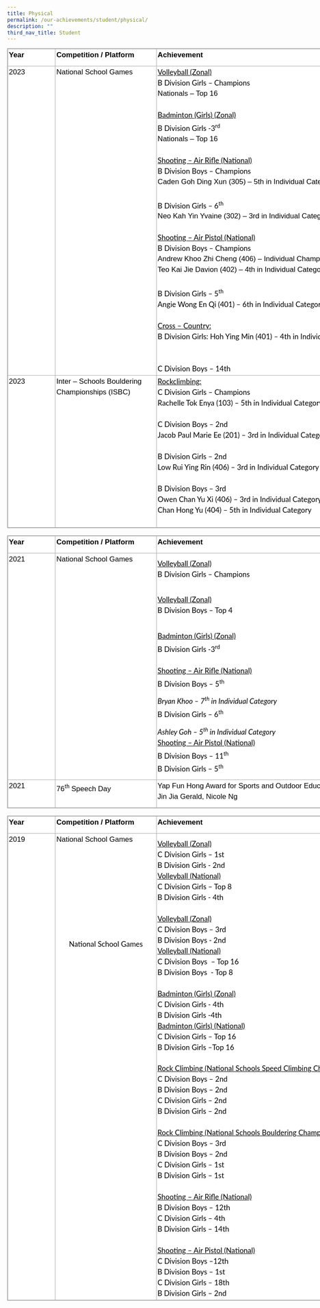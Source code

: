 ```yaml
---
title: Physical
permalink: /our-achievements/student/physical/
description: ""
third_nav_title: Student
---
```

<table style="box-sizing: inherit;
    font-family: Helvetica, sans-serif;
    border-collapse: collapse;
    border-spacing: 0px;
    width: 840px;
    margin: 0px;
    outline: 0px;
    padding: 0px;
    border: 1px solid rgb(170, 170, 170);
    color: rgb(0, 0, 0);
    font-size: 17px;
    font-style: normal;
    font-variant-ligatures: normal;
    font-variant-caps: normal;
    font-weight: 400;
    letter-spacing: normal;
    orphans: 2;
    text-align: left;
    text-transform: none;
    white-space: normal;
    widows: 2;
    word-spacing: 0px;
    -webkit-text-stroke-width: 0px;
    background-color: rgb(255, 255, 255);
    text-decoration-thickness: initial;
    text-decoration-style: initial;
    text-decoration-color: initial;" class="iveo_table ives_tab_simple3">
  <tbody style="box-sizing: inherit;
      font-family: Lato, sans-serif;
      margin: 0px;
      outline: 0px;
      padding: 0px;">
    <tr style="box-sizing: inherit;
        font-family: Lato, sans-serif;
        margin: 0px;
        outline: 0px;
        padding: 0px;">
      <td style="box-sizing: inherit;
          font-family: Lato, sans-serif;
          padding: 2px;
          text-align: center;
          vertical-align: top;
          border: 1px solid rgb(170, 170, 170);
          margin: 0px;
          outline: 0px;
          width: 108px;" width="78">
        <p style="box-sizing: inherit;
            font-family: Helvetica, sans-serif;
            margin: 0px 0px 10px;
            padding: 0px;
            font-size: 17px;
            line-height: 24.99px;
            outline: 0px;
            color: rgb(0, 0, 0);
            font-weight: 400;
            text-align: left;">
          <b style="box-sizing: inherit;
              font-family: inherit;
              font-weight: 600;
              margin: 0px;
              outline: 0px;
              padding: 0px;">Year</b>
        </p>
      </td>
      <td style="box-sizing: inherit;
          font-family: Lato, sans-serif;
          padding: 2px;
          text-align: center;
          vertical-align: top;
          border: 1px solid rgb(170, 170, 170);
          margin: 0px;
          outline: 0px;
          width: 235px;" width="174">
        <p style="box-sizing: inherit;
            font-family: Helvetica, sans-serif;
            margin: 0px 0px 10px;
            padding: 0px;
            font-size: 17px;
            line-height: 24.99px;
            outline: 0px;
            color: rgb(0, 0, 0);
            font-weight: 400;
            text-align: left;">
          <b style="box-sizing: inherit;
              font-family: inherit;
              font-weight: 600;
              margin: 0px;
              outline: 0px;
              padding: 0px;">Competition / Platform</b>
        </p>
      </td>
      <td style="box-sizing: inherit;
          font-family: Lato, sans-serif;
          padding: 2px;
          text-align: center;
          vertical-align: top;
          border: 1px solid rgb(170, 170, 170);
          margin: 0px;
          outline: 0px;
          width: 496px;" width="372">
        <p style="box-sizing: inherit;
            font-family: Helvetica, sans-serif;
            margin: 0px 0px 10px;
            padding: 0px;
            font-size: 17px;
            line-height: 24.99px;
            outline: 0px;
            color: rgb(0, 0, 0);
            font-weight: 400;
            text-align: left;">
          <b style="box-sizing: inherit;
              font-family: inherit;
              font-weight: 600;
              margin: 0px;
              outline: 0px;
              padding: 0px;">Achievement</b>
        </p>
      </td>
    </tr>
    <tr style="box-sizing: inherit;
        font-family: Lato, sans-serif;
        margin: 0px;
        outline: 0px;
        padding: 0px;">
      <td style="box-sizing: inherit;
          font-family: Lato, sans-serif;
          padding: 2px;
          text-align: center;
          vertical-align: top;
          border: 1px solid rgb(170, 170, 170);
          margin: 0px;
          outline: 0px;" width="78">
        <p style="box-sizing: inherit;
            font-family: Helvetica, sans-serif;
            margin: 0px 0px 10px;
            padding: 0px;
            font-size: 17px;
            line-height: 24.99px;
            outline: 0px;
            color: rgb(0, 0, 0);
            font-weight: 400;
            text-align: left;">
          2023
        </p>
      </td>
      <td style="box-sizing: inherit;
          font-family: Lato, sans-serif;
          padding: 2px;
          text-align: center;
          vertical-align: top;
          border: 1px solid rgb(170, 170, 170);
          margin: 0px;
          outline: 0px;" width="174">
        <p style="box-sizing: inherit;
            font-family: Helvetica, sans-serif;
            margin: 0px 0px 10px;
            padding: 0px;
            font-size: 17px;
            line-height: 24.99px;
            outline: 0px;
            color: rgb(0, 0, 0);
            font-weight: 400;
            text-align: left;">
          National School Games
        </p>
      </td>
      <td style="box-sizing: inherit;
          font-family: Lato, sans-serif;
          padding: 2px;
          text-align: center;
          vertical-align: top;
          border: 1px solid rgb(170, 170, 170);
          margin: 0px;
          outline: 0px;" width="372">
        <div style="box-sizing: inherit;
            font-family: Helvetica, sans-serif;
            margin: 0px;
            outline: 0px;
            padding: 0px;
            line-height: 24.99px;
            color: rgb(0, 0, 0);
            font-size: 17px;
            font-weight: 400;
            text-align: left;">
          <u style="box-sizing: inherit;
              font-family: Lato, sans-serif;
              margin: 0px;
              outline: 0px;
              padding: 0px;"><span style="box-sizing: inherit;
                font-family: Lato, sans-serif;
                font-style: inherit;
                font-weight: inherit;
                margin: 0px;
                outline: 0px;
                padding: 0px;">Volleyball (Zonal)</span></u>
        </div>
        <span style="box-sizing: inherit;
            font-family: Lato, sans-serif;
            font-style: inherit;
            font-weight: inherit;
            margin: 0px;
            outline: 0px;
            padding: 0px;"><div style="box-sizing: inherit;
              font-family: Helvetica, sans-serif;
              margin: 0px;
              outline: 0px;
              padding: 0px;
              line-height: 24.99px;
              color: rgb(0, 0, 0);
              font-size: 17px;
              font-weight: 400;
              text-align: left;">
            <span style="box-sizing: inherit;
                font-family: Lato, sans-serif;
                font-style: inherit;
                font-weight: inherit;
                margin: 0px;
                outline: 0px;
                padding: 0px;">B Division Girls – Champions</span><br style="box-sizing: inherit; font-family: Lato, sans-serif">Nationals – Top 16<br style="box-sizing: inherit; font-family: Lato, sans-serif"><br style="box-sizing: inherit; font-family: Lato, sans-serif"></div></span><span style="box-sizing: inherit;
            font-family: Lato, sans-serif;
            font-style: inherit;
            font-weight: inherit;
            margin: 0px;
            outline: 0px;
            padding: 0px;"><div style="box-sizing: inherit;
              font-family: Helvetica, sans-serif;
              margin: 0px;
              outline: 0px;
              padding: 0px;
              line-height: 24.99px;
              color: rgb(0, 0, 0);
              font-size: 17px;
              font-weight: 400;
              text-align: left;">
            <u style="box-sizing: inherit;
                font-family: Lato, sans-serif;
                margin: 0px;
                outline: 0px;
                padding: 0px;">Badminton (Girls) (Zonal)</u>
          </div>
          <div style="box-sizing: inherit;
              font-family: Helvetica, sans-serif;
              margin: 0px;
              outline: 0px;
              padding: 0px;
              line-height: 24.99px;
              color: rgb(0, 0, 0);
              font-size: 17px;
              font-weight: 400;
              text-align: left;">
            <span style="box-sizing: inherit;
                font-family: Lato, sans-serif;
                font-style: inherit;
                font-weight: inherit;
                margin: 0px;
                outline: 0px;
                padding: 0px;">B Division Girls -3</span><sup style="box-sizing: inherit;
                font-family: Lato, sans-serif;
                font-size: 12.75px;
                margin: 0px;
                outline: 0px;
                padding: 0px;">rd</sup><br style="box-sizing: inherit; font-family: Lato, sans-serif">Nationals – Top 16<br style="box-sizing: inherit; font-family: Lato, sans-serif"><br style="box-sizing: inherit; font-family: Lato, sans-serif">
          </div>
          <u style="box-sizing: inherit;
              font-family: Lato, sans-serif;
              margin: 0px;
              outline: 0px;
              padding: 0px;"><div style="box-sizing: inherit;
                font-family: Helvetica, sans-serif;
                margin: 0px;
                outline: 0px;
                padding: 0px;
                line-height: 24.99px;
                color: rgb(0, 0, 0);
                font-size: 17px;
                font-weight: 400;
                text-align: left;">
              <u style="box-sizing: inherit;
                  font-family: Lato, sans-serif;
                  margin: 0px;
                  outline: 0px;
                  padding: 0px;">Shooting – Air Rifle (National)</u>
            </div></u>
          <div style="box-sizing: inherit;
              font-family: Helvetica, sans-serif;
              margin: 0px;
              outline: 0px;
              padding: 0px;
              line-height: 24.99px;
              color: rgb(0, 0, 0);
              font-size: 17px;
              font-weight: 400;
              text-align: left;">
            <span style="box-sizing: inherit;
                font-family: Lato, sans-serif;
                font-style: inherit;
                font-weight: inherit;
                margin: 0px;
                outline: 0px;
                padding: 0px;">B Division Boys – Champions<br style="box-sizing: inherit;
                  font-family: Lato, sans-serif;"></span>Caden Goh Ding Xun (305) – 5th&nbsp;in Individual Category<br style="box-sizing: inherit; font-family: Lato, sans-serif"><br style="box-sizing: inherit; font-family: Lato, sans-serif"></div></span><span style="box-sizing: inherit;
            font-family: Lato, sans-serif;
            font-style: inherit;
            font-weight: inherit;
            margin: 0px;
            outline: 0px;
            padding: 0px;"><div style="box-sizing: inherit;
              font-family: Helvetica, sans-serif;
              margin: 0px;
              outline: 0px;
              padding: 0px;
              line-height: 24.99px;
              color: rgb(0, 0, 0);
              font-size: 17px;
              font-weight: 400;
              text-align: left;">
            <span style="box-sizing: inherit;
                font-family: Lato, sans-serif;
                font-style: inherit;
                font-weight: inherit;
                margin: 0px;
                outline: 0px;
                padding: 0px;">B Division Girls – 6</span><sup style="box-sizing: inherit;
                font-family: Lato, sans-serif;
                font-size: 12.75px;
                margin: 0px;
                outline: 0px;
                padding: 0px;">th</sup><br style="box-sizing: inherit; font-family: Lato, sans-serif">Neo Kah Yin Yvaine (302) – 3rd&nbsp;in Individual Category<br style="box-sizing: inherit; font-family: Lato, sans-serif"><br style="box-sizing: inherit; font-family: Lato, sans-serif"></div></span><span style="box-sizing: inherit;
            font-family: Lato, sans-serif;
            font-style: inherit;
            font-weight: inherit;
            margin: 0px;
            outline: 0px;
            padding: 0px;"><div style="box-sizing: inherit;
              font-family: Helvetica, sans-serif;
              margin: 0px;
              outline: 0px;
              padding: 0px;
              line-height: 24.99px;
              color: rgb(0, 0, 0);
              font-size: 17px;
              font-weight: 400;
              text-align: left;">
            <u style="box-sizing: inherit;
                font-family: Lato, sans-serif;
                margin: 0px;
                outline: 0px;
                padding: 0px;">Shooting – Air Pistol (National)</u><span style="box-sizing: inherit;
                font-family: Lato, sans-serif;
                font-style: inherit;
                font-weight: inherit;
                margin: 0px;
                outline: 0px;
                padding: 0px;">&nbsp; &nbsp; &nbsp; &nbsp; &nbsp; &nbsp; &nbsp;&nbsp;</span>
          </div>
          <div style="box-sizing: inherit;
              font-family: Helvetica, sans-serif;
              margin: 0px;
              outline: 0px;
              padding: 0px;
              line-height: 24.99px;
              color: rgb(0, 0, 0);
              font-size: 17px;
              font-weight: 400;
              text-align: left;">
            <span style="box-sizing: inherit;
                font-family: Lato, sans-serif;
                font-style: inherit;
                font-weight: inherit;
                margin: 0px;
                outline: 0px;
                padding: 0px;">B Division Boys – Champions&nbsp; &nbsp;</span><br style="box-sizing: inherit; font-family: Lato, sans-serif">Andrew Khoo Zhi Cheng (406) – Individual Champion<br style="box-sizing: inherit; font-family: Lato, sans-serif">Teo Kai Jie Davion (402) – 4th in Individual Category<br style="box-sizing: inherit; font-family: Lato, sans-serif"><br style="box-sizing: inherit; font-family: Lato, sans-serif"><span style="box-sizing: inherit;
                font-family: Lato, sans-serif;
                font-style: inherit;
                font-weight: inherit;
                outline: 0px;"><span style="box-sizing: inherit;
                  font-family: Lato, sans-serif;
                  font-style: inherit;
                  font-weight: inherit;
                  margin: 0px;
                  outline: 0px;
                  padding: 0px;">B Division Girls – 5</span><sup style="box-sizing: inherit;
                  font-family: Lato, sans-serif;
                  font-size: 12.75px;
                  margin: 0px;
                  outline: 0px;
                  padding: 0px;">th</sup><span style="box-sizing: inherit;
                  font-family: Lato, sans-serif;
                  font-style: inherit;
                  font-weight: inherit;
                  margin: 0px;
                  outline: 0px;
                  padding: 0px;">&nbsp; &nbsp;<br style="box-sizing: inherit; font-family: Lato, sans-serif">Angie Wong En Qi (401) – 6th in Individual Category &nbsp;
                &nbsp; &nbsp; &nbsp;<br style="box-sizing: inherit; font-family: Lato, sans-serif"><br style="box-sizing: inherit; font-family: Lato, sans-serif"><span style="box-sizing: inherit;
                    font-family: Lato, sans-serif;
                    font-style: inherit;
                    font-weight: inherit;
                    text-decoration: underline;" class="auto-style1">Cross – Country:</span><br style="box-sizing: inherit; font-family: Lato, sans-serif">B Division Girls: Hoh Ying Min (401) – 4th in Individual
                Category &nbsp;<br style="box-sizing: inherit; font-family: Lato, sans-serif"><br style="box-sizing: inherit; font-family: Lato, sans-serif">C Division Boys – 14th &nbsp;&nbsp;</span></span><br style="box-sizing: inherit; font-family: Lato, sans-serif"></div></span>
      </td>
    </tr>
    <tr style="box-sizing: inherit;
        font-family: Lato, sans-serif;
        margin: 0px;
        outline: 0px;
        padding: 0px;">
      <td style="box-sizing: inherit;
          font-family: Lato, sans-serif;
          padding: 2px;
          text-align: center;
          vertical-align: top;
          border: 1px solid rgb(170, 170, 170);
          margin: 0px;
          outline: 0px;
          height: 23px;" width="78">
        <p style="box-sizing: inherit;
            font-family: Helvetica, sans-serif;
            margin: 0px 0px 10px;
            padding: 0px;
            font-size: 17px;
            line-height: 24.99px;
            outline: 0px;
            color: rgb(0, 0, 0);
            font-weight: 400;
            text-align: left;">
          2023
        </p>
      </td>
      <td style="box-sizing: inherit;
          font-family: Lato, sans-serif;
          padding: 2px;
          text-align: center;
          vertical-align: top;
          border: 1px solid rgb(170, 170, 170);
          margin: 0px;
          outline: 0px;
          height: 23px;" width="174">
        <p style="box-sizing: inherit;
            font-family: Helvetica, sans-serif;
            margin: 0px 0px 10px;
            padding: 0px;
            font-size: 17px;
            line-height: 24.99px;
            outline: 0px;
            color: rgb(0, 0, 0);
            font-weight: 400;
            text-align: left;">
          Inter – Schools Bouldering Championships (ISBC)
        </p>
      </td>
      <td style="box-sizing: inherit;
          font-family: Lato, sans-serif;
          padding: 2px;
          text-align: center;
          vertical-align: top;
          border: 1px solid rgb(170, 170, 170);
          margin: 0px;
          outline: 0px;
          height: 23px;" width="372">
        <span style="box-sizing: inherit;
            font-family: Lato, sans-serif;
            font-style: inherit;
            font-weight: inherit;
            outline: 0px;"><div style="box-sizing: inherit;
              font-family: Helvetica, sans-serif;
              margin: 0px;
              outline: 0px;
              padding: 0px;
              line-height: 24.99px;
              color: rgb(0, 0, 0);
              font-size: 17px;
              font-weight: 400;
              text-align: left;">
            <span style="box-sizing: inherit;
                font-family: Lato, sans-serif;
                font-style: inherit;
                font-weight: inherit;
                margin: 0px;
                outline: 0px;
                padding: 0px;"><span style="box-sizing: inherit;
                  font-family: Lato, sans-serif;
                  font-style: inherit;
                  font-weight: inherit;
                  text-decoration: underline;" class="auto-style1">Rockclimbing:</span><br style="box-sizing: inherit; font-family: Lato, sans-serif">C Division Girls – Champions<br style="box-sizing: inherit; font-family: Lato, sans-serif">Rachelle Tok Enya (103) – 5th in Individual Category &nbsp;<br style="box-sizing: inherit; font-family: Lato, sans-serif"><br style="box-sizing: inherit; font-family: Lato, sans-serif">C Division Boys – 2nd<br style="box-sizing: inherit; font-family: Lato, sans-serif">Jacob Paul Marie Ee (201) – 3rd in Individual Category &nbsp;<br style="box-sizing: inherit; font-family: Lato, sans-serif"><br style="box-sizing: inherit; font-family: Lato, sans-serif">B Division Girls – 2nd<br style="box-sizing: inherit; font-family: Lato, sans-serif">Low Rui Ying Rin (406) – 3rd in Individual Category &nbsp;<br style="box-sizing: inherit; font-family: Lato, sans-serif"><br style="box-sizing: inherit; font-family: Lato, sans-serif">B Division Boys – 3rd<br style="box-sizing: inherit; font-family: Lato, sans-serif">Owen Chan Yu Xi (406) – 3rd in Individual Category<br style="box-sizing: inherit; font-family: Lato, sans-serif">Chan Hong Yu (404) – 5th in Individual Category<br style="box-sizing: inherit; font-family: Lato, sans-serif">&nbsp;&nbsp;</span>
          </div></span>
      </td>
    </tr>
  </tbody>
</table>
<br>
<table style="box-sizing: inherit;
    font-family: Helvetica, sans-serif;
    border-collapse: collapse;
    border-spacing: 0px;
    width: 840px;
    margin: 0px;
    outline: 0px;
    padding: 0px;
    border: 1px solid rgb(170, 170, 170);
    color: rgb(0, 0, 0);
    font-size: 17px;
    font-style: normal;
    font-variant-ligatures: normal;
    font-variant-caps: normal;
    font-weight: 400;
    letter-spacing: normal;
    orphans: 2;
    text-align: left;
    text-transform: none;
    white-space: normal;
    widows: 2;
    word-spacing: 0px;
    -webkit-text-stroke-width: 0px;
    background-color: rgb(255, 255, 255);
    text-decoration-thickness: initial;
    text-decoration-style: initial;
    text-decoration-color: initial;" class="iveo_table ives_tab_simple3">
  <tbody style="box-sizing: inherit;
      font-family: Lato, sans-serif;
      margin: 0px;
      outline: 0px;
      padding: 0px;">
    <tr style="box-sizing: inherit;
        font-family: Lato, sans-serif;
        margin: 0px;
        outline: 0px;
        padding: 0px;">
      <td style="box-sizing: inherit;
          font-family: Lato, sans-serif;
          padding: 2px;
          text-align: center;
          vertical-align: top;
          border: 1px solid rgb(170, 170, 170);
          margin: 0px;
          outline: 0px;
          width: 108px;" width="78">
        <p style="box-sizing: inherit;
            font-family: Helvetica, sans-serif;
            margin: 0px 0px 10px;
            padding: 0px;
            font-size: 17px;
            line-height: 24.99px;
            outline: 0px;
            color: rgb(0, 0, 0);
            font-weight: 400;
            text-align: left;">
          <b style="box-sizing: inherit;
              font-family: inherit;
              font-weight: 600;
              margin: 0px;
              outline: 0px;
              padding: 0px;">Year</b>
        </p>
      </td>
      <td style="box-sizing: inherit;
          font-family: Lato, sans-serif;
          padding: 2px;
          text-align: center;
          vertical-align: top;
          border: 1px solid rgb(170, 170, 170);
          margin: 0px;
          outline: 0px;
          width: 235px;" width="174">
        <p style="box-sizing: inherit;
            font-family: Helvetica, sans-serif;
            margin: 0px 0px 10px;
            padding: 0px;
            font-size: 17px;
            line-height: 24.99px;
            outline: 0px;
            color: rgb(0, 0, 0);
            font-weight: 400;
            text-align: left;">
          <b style="box-sizing: inherit;
              font-family: inherit;
              font-weight: 600;
              margin: 0px;
              outline: 0px;
              padding: 0px;">Competition / Platform</b>
        </p>
      </td>
      <td style="box-sizing: inherit;
          font-family: Lato, sans-serif;
          padding: 2px;
          text-align: center;
          vertical-align: top;
          border: 1px solid rgb(170, 170, 170);
          margin: 0px;
          outline: 0px;
          width: 496px;" width="372">
        <p style="box-sizing: inherit;
            font-family: Helvetica, sans-serif;
            margin: 0px 0px 10px;
            padding: 0px;
            font-size: 17px;
            line-height: 24.99px;
            outline: 0px;
            color: rgb(0, 0, 0);
            font-weight: 400;
            text-align: left;">
          <b style="box-sizing: inherit;
              font-family: inherit;
              font-weight: 600;
              margin: 0px;
              outline: 0px;
              padding: 0px;">Achievement</b>
        </p>
      </td>
    </tr>
    <tr style="box-sizing: inherit;
        font-family: Lato, sans-serif;
        margin: 0px;
        outline: 0px;
        padding: 0px;">
      <td style="box-sizing: inherit;
          font-family: Lato, sans-serif;
          padding: 2px;
          text-align: center;
          vertical-align: top;
          border: 1px solid rgb(170, 170, 170);
          margin: 0px;
          outline: 0px;" width="78">
        <p style="box-sizing: inherit;
            font-family: Helvetica, sans-serif;
            margin: 0px 0px 10px;
            padding: 0px;
            font-size: 17px;
            line-height: 24.99px;
            outline: 0px;
            color: rgb(0, 0, 0);
            font-weight: 400;
            text-align: left;">
          2021
        </p>
      </td>
      <td style="box-sizing: inherit;
          font-family: Lato, sans-serif;
          padding: 2px;
          text-align: center;
          vertical-align: top;
          border: 1px solid rgb(170, 170, 170);
          margin: 0px;
          outline: 0px;" width="174">
        <p style="box-sizing: inherit;
            font-family: Helvetica, sans-serif;
            margin: 0px 0px 10px;
            padding: 0px;
            font-size: 17px;
            line-height: 24.99px;
            outline: 0px;
            color: rgb(0, 0, 0);
            font-weight: 400;
            text-align: left;">
          National School Games
        </p>
      </td>
      <td style="box-sizing: inherit;
          font-family: Lato, sans-serif;
          padding: 2px;
          text-align: center;
          vertical-align: top;
          border: 1px solid rgb(170, 170, 170);
          margin: 0px;
          outline: 0px;" width="372">
        <p style="box-sizing: inherit;
            font-family: Helvetica, sans-serif;
            margin: 0px 0px 10px;
            padding: 0px;
            font-size: 17px;
            line-height: 24.99px;
            outline: 0px;
            color: rgb(0, 0, 0);
            font-weight: 400;"></p>
        <div style="box-sizing: inherit;
            font-family: Helvetica, sans-serif;
            margin: 0px;
            outline: 0px;
            padding: 0px;
            line-height: 24.99px;
            color: rgb(0, 0, 0);
            font-size: 17px;
            font-weight: 400;
            text-align: left;">
          <u style="box-sizing: inherit;
              font-family: Lato, sans-serif;
              margin: 0px;
              outline: 0px;
              padding: 0px;"><span style="box-sizing: inherit;
                font-family: Lato, sans-serif;
                font-style: inherit;
                font-weight: inherit;
                margin: 0px;
                outline: 0px;
                padding: 0px;">Volleyball (Zonal)</span></u>
        </div>
        <span style="box-sizing: inherit;
            font-family: Lato, sans-serif;
            font-style: inherit;
            font-weight: inherit;
            margin: 0px;
            outline: 0px;
            padding: 0px;"><div style="box-sizing: inherit;
              font-family: Helvetica, sans-serif;
              margin: 0px;
              outline: 0px;
              padding: 0px;
              line-height: 24.99px;
              color: rgb(0, 0, 0);
              font-size: 17px;
              font-weight: 400;
              text-align: left;">
            <span style="box-sizing: inherit;
                font-family: Lato, sans-serif;
                font-style: inherit;
                font-weight: inherit;
                margin: 0px;
                outline: 0px;
                padding: 0px;">B Division Girls – Champions</span>
          </div></span>
        <p style="box-sizing: inherit;
            font-family: Helvetica, sans-serif;
            margin: 0px 0px 10px;
            padding: 0px;
            font-size: 17px;
            line-height: 24.99px;
            outline: 0px;
            color: rgb(0, 0, 0);
            font-weight: 400;"></p>
        <p style="box-sizing: inherit;
            font-family: Helvetica, sans-serif;
            margin: 0px 0px 10px;
            padding: 0px;
            font-size: 17px;
            line-height: 24.99px;
            outline: 0px;
            color: rgb(0, 0, 0);
            font-weight: 400;"></p>
        <div style="box-sizing: inherit;
            font-family: Helvetica, sans-serif;
            margin: 0px;
            outline: 0px;
            padding: 0px;
            line-height: 24.99px;
            color: rgb(0, 0, 0);
            font-size: 17px;
            font-weight: 400;
            text-align: left;">
          <span style="box-sizing: inherit;
              font-family: Lato, sans-serif;
              font-style: inherit;
              font-weight: inherit;
              margin: 0px;
              outline: 0px;
              padding: 0px;">&nbsp; &nbsp;&nbsp;</span>
        </div>
        <span style="box-sizing: inherit;
            font-family: Lato, sans-serif;
            font-style: inherit;
            font-weight: inherit;
            margin: 0px;
            outline: 0px;
            padding: 0px;"><div style="box-sizing: inherit;
              font-family: Helvetica, sans-serif;
              margin: 0px;
              outline: 0px;
              padding: 0px;
              line-height: 24.99px;
              color: rgb(0, 0, 0);
              font-size: 17px;
              font-weight: 400;
              text-align: left;">
            <u style="box-sizing: inherit;
                font-family: Lato, sans-serif;
                margin: 0px;
                outline: 0px;
                padding: 0px;">Volleyball (Zonal)</u>
          </div>
          <div style="box-sizing: inherit;
              font-family: Helvetica, sans-serif;
              margin: 0px;
              outline: 0px;
              padding: 0px;
              line-height: 24.99px;
              color: rgb(0, 0, 0);
              font-size: 17px;
              font-weight: 400;
              text-align: left;">
            <span style="box-sizing: inherit;
                font-family: Lato, sans-serif;
                font-style: inherit;
                font-weight: inherit;
                margin: 0px;
                outline: 0px;
                padding: 0px;">B Division Boys – Top 4</span>
          </div></span>
        <p style="box-sizing: inherit;
            font-family: Helvetica, sans-serif;
            margin: 0px 0px 10px;
            padding: 0px;
            font-size: 17px;
            line-height: 24.99px;
            outline: 0px;
            color: rgb(0, 0, 0);
            font-weight: 400;"></p>
        <p style="box-sizing: inherit;
            font-family: Helvetica, sans-serif;
            margin: 0px 0px 10px;
            padding: 0px;
            font-size: 17px;
            line-height: 24.99px;
            outline: 0px;
            color: rgb(0, 0, 0);
            font-weight: 400;"></p>
        <div style="box-sizing: inherit;
            font-family: Helvetica, sans-serif;
            margin: 0px;
            outline: 0px;
            padding: 0px;
            line-height: 24.99px;
            color: rgb(0, 0, 0);
            font-size: 17px;
            font-weight: 400;
            text-align: left;">
          <br style="box-sizing: inherit;
              font-family: Lato, sans-serif;
              margin: 0px;
              outline: 0px;
              padding: 0px;">
        </div>
        <span style="box-sizing: inherit;
            font-family: Lato, sans-serif;
            font-style: inherit;
            font-weight: inherit;
            margin: 0px;
            outline: 0px;
            padding: 0px;"><div style="box-sizing: inherit;
              font-family: Helvetica, sans-serif;
              margin: 0px;
              outline: 0px;
              padding: 0px;
              line-height: 24.99px;
              color: rgb(0, 0, 0);
              font-size: 17px;
              font-weight: 400;
              text-align: left;">
            <u style="box-sizing: inherit;
                font-family: Lato, sans-serif;
                margin: 0px;
                outline: 0px;
                padding: 0px;">Badminton (Girls) (Zonal)</u>
          </div>
          <div style="box-sizing: inherit;
              font-family: Helvetica, sans-serif;
              margin: 0px;
              outline: 0px;
              padding: 0px;
              line-height: 24.99px;
              color: rgb(0, 0, 0);
              font-size: 17px;
              font-weight: 400;
              text-align: left;">
            <span style="box-sizing: inherit;
                font-family: Lato, sans-serif;
                font-style: inherit;
                font-weight: inherit;
                margin: 0px;
                outline: 0px;
                padding: 0px;">B Division Girls -3</span><sup style="box-sizing: inherit;
                font-family: Lato, sans-serif;
                font-size: 12.75px;
                margin: 0px;
                outline: 0px;
                padding: 0px;">rd</sup>
          </div>
          <div style="box-sizing: inherit;
              font-family: Helvetica, sans-serif;
              margin: 0px;
              outline: 0px;
              padding: 0px;
              line-height: 24.99px;
              color: rgb(0, 0, 0);
              font-size: 17px;
              font-weight: 400;
              text-align: left;">
            <br style="box-sizing: inherit;
                font-family: Lato, sans-serif;
                margin: 0px;
                outline: 0px;
                padding: 0px;">
          </div>
          <u style="box-sizing: inherit;
              font-family: Lato, sans-serif;
              margin: 0px;
              outline: 0px;
              padding: 0px;"><div style="box-sizing: inherit;
                font-family: Helvetica, sans-serif;
                margin: 0px;
                outline: 0px;
                padding: 0px;
                line-height: 24.99px;
                color: rgb(0, 0, 0);
                font-size: 17px;
                font-weight: 400;
                text-align: left;">
              <u style="box-sizing: inherit;
                  font-family: Lato, sans-serif;
                  margin: 0px;
                  outline: 0px;
                  padding: 0px;">Shooting – Air Rifle (National)</u>
            </div></u>
          <div style="box-sizing: inherit;
              font-family: Helvetica, sans-serif;
              margin: 0px;
              outline: 0px;
              padding: 0px;
              line-height: 24.99px;
              color: rgb(0, 0, 0);
              font-size: 17px;
              font-weight: 400;
              text-align: left;">
            <span style="box-sizing: inherit;
                font-family: Lato, sans-serif;
                font-style: inherit;
                font-weight: inherit;
                margin: 0px;
                outline: 0px;
                padding: 0px;">B Division Boys – 5</span><sup style="box-sizing: inherit;
                font-family: Lato, sans-serif;
                font-size: 12.75px;
                margin: 0px;
                outline: 0px;
                padding: 0px;">th</sup>
          </div></span>
        <p style="box-sizing: inherit;
            font-family: Helvetica, sans-serif;
            margin: 0px 0px 10px;
            padding: 0px;
            font-size: 17px;
            line-height: 24.99px;
            outline: 0px;
            color: rgb(0, 0, 0);
            font-weight: 400;"></p>
        <p style="box-sizing: inherit;
            font-family: Helvetica, sans-serif;
            margin: 0px 0px 10px;
            padding: 0px;
            font-size: 17px;
            line-height: 24.99px;
            outline: 0px;
            color: rgb(0, 0, 0);
            font-weight: 400;"></p>
        <div style="box-sizing: inherit;
            font-family: Helvetica, sans-serif;
            margin: 0px;
            outline: 0px;
            padding: 0px;
            line-height: 24.99px;
            color: rgb(0, 0, 0);
            font-size: 17px;
            font-weight: 400;
            text-align: left;">
          <i style="box-sizing: inherit;
              font-family: Lato, sans-serif;
              margin: 0px;
              outline: 0px;
              padding: 0px;"><span style="box-sizing: inherit;
                font-family: Lato, sans-serif;
                font-style: inherit;
                font-weight: inherit;
                margin: 0px;
                outline: 0px;
                padding: 0px;">Bryan Khoo – 7<sup style="box-sizing: inherit;
                  font-family: Lato, sans-serif;
                  font-size: 12.75px;
                  margin: 0px;
                  outline: 0px;
                  padding: 0px;">th</sup><span style="box-sizing: inherit;
                  font-family: Lato, sans-serif;
                  font-style: inherit;
                  font-weight: inherit;">&nbsp;</span>in Individual Category</span></i>
        </div>
        <span style="box-sizing: inherit;
            font-family: Lato, sans-serif;
            font-style: inherit;
            font-weight: inherit;
            margin: 0px;
            outline: 0px;
            padding: 0px;"><div style="box-sizing: inherit;
              font-family: Helvetica, sans-serif;
              margin: 0px;
              outline: 0px;
              padding: 0px;
              line-height: 24.99px;
              color: rgb(0, 0, 0);
              font-size: 17px;
              font-weight: 400;
              text-align: left;">
            <span style="box-sizing: inherit;
                font-family: Lato, sans-serif;
                font-style: inherit;
                font-weight: inherit;
                margin: 0px;
                outline: 0px;
                padding: 0px;">B Division Girls – 6</span><sup style="box-sizing: inherit;
                font-family: Lato, sans-serif;
                font-size: 12.75px;
                margin: 0px;
                outline: 0px;
                padding: 0px;">th</sup>
          </div></span>
        <p style="box-sizing: inherit;
            font-family: Helvetica, sans-serif;
            margin: 0px 0px 10px;
            padding: 0px;
            font-size: 17px;
            line-height: 24.99px;
            outline: 0px;
            color: rgb(0, 0, 0);
            font-weight: 400;"></p>
        <p style="box-sizing: inherit;
            font-family: Helvetica, sans-serif;
            margin: 0px 0px 10px;
            padding: 0px;
            font-size: 17px;
            line-height: 24.99px;
            outline: 0px;
            color: rgb(0, 0, 0);
            font-weight: 400;"></p>
        <div style="box-sizing: inherit;
            font-family: Helvetica, sans-serif;
            margin: 0px;
            outline: 0px;
            padding: 0px;
            line-height: 24.99px;
            color: rgb(0, 0, 0);
            font-size: 17px;
            font-weight: 400;
            text-align: left;">
          <i style="box-sizing: inherit;
              font-family: Lato, sans-serif;
              margin: 0px;
              outline: 0px;
              padding: 0px;"><span style="box-sizing: inherit;
                font-family: Lato, sans-serif;
                font-style: inherit;
                font-weight: inherit;
                margin: 0px;
                outline: 0px;
                padding: 0px;">Ashley Goh – 5<sup style="box-sizing: inherit;
                  font-family: Lato, sans-serif;
                  font-size: 12.75px;
                  margin: 0px;
                  outline: 0px;
                  padding: 0px;">th</sup><span style="box-sizing: inherit;
                  font-family: Lato, sans-serif;
                  font-style: inherit;
                  font-weight: inherit;">&nbsp;</span>in Individual Category</span></i><span style="box-sizing: inherit;
              font-family: Lato, sans-serif;
              font-style: inherit;
              font-weight: inherit;
              margin: 0px;
              outline: 0px;
              padding: 0px;">&nbsp; &nbsp; &nbsp; &nbsp; &nbsp; &nbsp; &nbsp; &nbsp; &nbsp;
            &nbsp; &nbsp; &nbsp; &nbsp;</span>
        </div>
        <span style="box-sizing: inherit;
            font-family: Lato, sans-serif;
            font-style: inherit;
            font-weight: inherit;
            margin: 0px;
            outline: 0px;
            padding: 0px;"><div style="box-sizing: inherit;
              font-family: Helvetica, sans-serif;
              margin: 0px;
              outline: 0px;
              padding: 0px;
              line-height: 24.99px;
              color: rgb(0, 0, 0);
              font-size: 17px;
              font-weight: 400;
              text-align: left;">
            <u style="box-sizing: inherit;
                font-family: Lato, sans-serif;
                margin: 0px;
                outline: 0px;
                padding: 0px;">Shooting – Air Pistol (National)</u><span style="box-sizing: inherit;
                font-family: Lato, sans-serif;
                font-style: inherit;
                font-weight: inherit;
                margin: 0px;
                outline: 0px;
                padding: 0px;">&nbsp; &nbsp; &nbsp; &nbsp; &nbsp; &nbsp; &nbsp;&nbsp;</span>
          </div>
          <div style="box-sizing: inherit;
              font-family: Helvetica, sans-serif;
              margin: 0px;
              outline: 0px;
              padding: 0px;
              line-height: 24.99px;
              color: rgb(0, 0, 0);
              font-size: 17px;
              font-weight: 400;
              text-align: left;">
            <span style="box-sizing: inherit;
                font-family: Lato, sans-serif;
                font-style: inherit;
                font-weight: inherit;
                margin: 0px;
                outline: 0px;
                padding: 0px;">B Division Boys – 11</span><sup style="box-sizing: inherit;
                font-family: Lato, sans-serif;
                font-size: 12.75px;
                margin: 0px;
                outline: 0px;
                padding: 0px;">th</sup><span style="box-sizing: inherit;
                font-family: Lato, sans-serif;
                font-style: inherit;
                font-weight: inherit;
                margin: 0px;
                outline: 0px;
                padding: 0px;">&nbsp; &nbsp;</span>
          </div>
          <div style="box-sizing: inherit;
              font-family: Helvetica, sans-serif;
              margin: 0px;
              outline: 0px;
              padding: 0px;
              line-height: 24.99px;
              color: rgb(0, 0, 0);
              font-size: 17px;
              font-weight: 400;
              text-align: left;">
            <span style="box-sizing: inherit;
                font-family: Lato, sans-serif;
                font-style: inherit;
                font-weight: inherit;
                margin: 0px;
                outline: 0px;
                padding: 0px;">B Division Girls – 5</span><sup style="box-sizing: inherit;
                font-family: Lato, sans-serif;
                font-size: 12.75px;
                margin: 0px;
                outline: 0px;
                padding: 0px;">th</sup><span style="box-sizing: inherit;
                font-family: Lato, sans-serif;
                font-style: inherit;
                font-weight: inherit;
                margin: 0px;
                outline: 0px;
                padding: 0px;">&nbsp; &nbsp; &nbsp; &nbsp; &nbsp; &nbsp; &nbsp;&nbsp;</span>
          </div></span>
        <p style="box-sizing: inherit;
            font-family: Helvetica, sans-serif;
            margin: 0px 0px 10px;
            padding: 0px;
            font-size: 17px;
            line-height: 24.99px;
            outline: 0px;
            color: rgb(0, 0, 0);
            font-weight: 400;"></p>
      </td>
    </tr>
    <tr style="box-sizing: inherit;
        font-family: Lato, sans-serif;
        margin: 0px;
        outline: 0px;
        padding: 0px;">
      <td style="box-sizing: inherit;
          font-family: Lato, sans-serif;
          padding: 2px;
          text-align: center;
          vertical-align: top;
          border: 1px solid rgb(170, 170, 170);
          margin: 0px;
          outline: 0px;" width="78">
        <p style="box-sizing: inherit;
            font-family: Helvetica, sans-serif;
            margin: 0px 0px 10px;
            padding: 0px;
            font-size: 17px;
            line-height: 24.99px;
            outline: 0px;
            color: rgb(0, 0, 0);
            font-weight: 400;
            text-align: left;">
          2021
        </p>
      </td>
      <td style="box-sizing: inherit;
          font-family: Lato, sans-serif;
          padding: 2px;
          text-align: center;
          vertical-align: top;
          border: 1px solid rgb(170, 170, 170);
          margin: 0px;
          outline: 0px;" width="174">
        <p style="box-sizing: inherit;
            font-family: Helvetica, sans-serif;
            margin: 0px 0px 10px;
            padding: 0px;
            font-size: 17px;
            line-height: 24.99px;
            outline: 0px;
            color: rgb(0, 0, 0);
            font-weight: 400;
            text-align: left;">
          76<sup style="box-sizing: inherit;
              font-family: Lato, sans-serif;
              font-size: 12.75px;
              margin: 0px;
              outline: 0px;
              padding: 0px;">th</sup><span style="box-sizing: inherit;
              font-family: Lato, sans-serif;
              font-style: inherit;
              font-weight: inherit;">&nbsp;</span>Speech Day
        </p>
      </td>
      <td style="box-sizing: inherit;
          font-family: Lato, sans-serif;
          padding: 2px;
          text-align: center;
          vertical-align: top;
          border: 1px solid rgb(170, 170, 170);
          margin: 0px;
          outline: 0px;" width="372">
        <p style="box-sizing: inherit;
            font-family: Helvetica, sans-serif;
            margin: 0px 0px 10px;
            padding: 0px;
            font-size: 17px;
            line-height: 24.99px;
            outline: 0px;
            color: rgb(0, 0, 0);
            font-weight: 400;
            text-align: left;">
          Yap Fun Hong Award for Sports and Outdoor Education – Koh Jin Jia
          Gerald, Nicole Ng
        </p>
      </td>
    </tr>
  </tbody>
</table>
<br>
<table style="box-sizing: inherit;
    font-family: Helvetica, sans-serif;
    border-collapse: collapse;
    border-spacing: 0px;
    width: 840px;
    margin: 0px;
    outline: 0px;
    padding: 0px;
    border: 1px solid rgb(170, 170, 170);
    color: rgb(0, 0, 0);
    font-size: 17px;
    font-style: normal;
    font-variant-ligatures: normal;
    font-variant-caps: normal;
    font-weight: 400;
    letter-spacing: normal;
    orphans: 2;
    text-align: left;
    text-transform: none;
    white-space: normal;
    widows: 2;
    word-spacing: 0px;
    -webkit-text-stroke-width: 0px;
    background-color: rgb(255, 255, 255);
    text-decoration-thickness: initial;
    text-decoration-style: initial;
    text-decoration-color: initial;" class="iveo_table ives_tab_simple3">
  <tbody style="box-sizing: inherit;
      font-family: Lato, sans-serif;
      margin: 0px;
      outline: 0px;
      padding: 0px;">
    <tr style="box-sizing: inherit;
        font-family: Lato, sans-serif;
        margin: 0px;
        outline: 0px;
        padding: 0px;">
      <td style="box-sizing: inherit;
          font-family: Lato, sans-serif;
          padding: 2px;
          text-align: center;
          vertical-align: top;
          border: 1px solid rgb(170, 170, 170);
          margin: 0px;
          outline: 0px;
          width: 108px;" width="78">
        <p style="box-sizing: inherit;
            font-family: Helvetica, sans-serif;
            margin: 0px 0px 10px;
            padding: 0px;
            font-size: 17px;
            line-height: 24.99px;
            outline: 0px;
            color: rgb(0, 0, 0);
            font-weight: 400;
            text-align: left;">
          <b style="box-sizing: inherit;
              font-family: inherit;
              font-weight: 600;
              margin: 0px;
              outline: 0px;
              padding: 0px;">Year</b>
        </p>
      </td>
      <td style="box-sizing: inherit;
          font-family: Lato, sans-serif;
          padding: 2px;
          text-align: center;
          vertical-align: top;
          border: 1px solid rgb(170, 170, 170);
          margin: 0px;
          outline: 0px;
          width: 235px;" width="174">
        <p style="box-sizing: inherit;
            font-family: Helvetica, sans-serif;
            margin: 0px 0px 10px;
            padding: 0px;
            font-size: 17px;
            line-height: 24.99px;
            outline: 0px;
            color: rgb(0, 0, 0);
            font-weight: 400;
            text-align: left;">
          <b style="box-sizing: inherit;
              font-family: inherit;
              font-weight: 600;
              margin: 0px;
              outline: 0px;
              padding: 0px;">Competition / Platform</b>
        </p>
      </td>
      <td style="box-sizing: inherit;
          font-family: Lato, sans-serif;
          padding: 2px;
          text-align: center;
          vertical-align: top;
          border: 1px solid rgb(170, 170, 170);
          margin: 0px;
          outline: 0px;
          width: 496px;" width="372">
        <p style="box-sizing: inherit;
            font-family: Helvetica, sans-serif;
            margin: 0px 0px 10px;
            padding: 0px;
            font-size: 17px;
            line-height: 24.99px;
            outline: 0px;
            color: rgb(0, 0, 0);
            font-weight: 400;
            text-align: left;">
          <b style="box-sizing: inherit;
              font-family: inherit;
              font-weight: 600;
              margin: 0px;
              outline: 0px;
              padding: 0px;">Achievement</b>
        </p>
      </td>
    </tr>
    <tr style="box-sizing: inherit;
        font-family: Lato, sans-serif;
        margin: 0px;
        outline: 0px;
        padding: 0px;">
      <td style="box-sizing: inherit;
          font-family: Lato, sans-serif;
          padding: 2px;
          text-align: center;
          vertical-align: top;
          border: 1px solid rgb(170, 170, 170);
          margin: 0px;
          outline: 0px;" width="78">
        <p style="box-sizing: inherit;
            font-family: Helvetica, sans-serif;
            margin: 0px 0px 10px;
            padding: 0px;
            font-size: 17px;
            line-height: 24.99px;
            outline: 0px;
            color: rgb(0, 0, 0);
            font-weight: 400;
            text-align: left;">
          2019
        </p>
      </td>
      <td style="box-sizing: inherit;
          font-family: Lato, sans-serif;
          padding: 2px;
          text-align: center;
          vertical-align: top;
          border: 1px solid rgb(170, 170, 170);
          margin: 0px;
          outline: 0px;" width="174">
        <p style="box-sizing: inherit;
            font-family: Helvetica, sans-serif;
            margin: 0px 0px 10px;
            padding: 0px;
            font-size: 17px;
            line-height: 24.99px;
            outline: 0px;
            color: rgb(0, 0, 0);
            font-weight: 400;
            text-align: left;">
          National School Games
        </p>
        <p style="box-sizing: inherit;
            font-family: Helvetica, sans-serif;
            margin: 0px 0px 10px;
            padding: 0px;
            font-size: 17px;
            line-height: 24.99px;
            outline: 0px;
            color: rgb(0, 0, 0);
            font-weight: 400;
            text-align: left;">
          &nbsp;
        </p>
        <p style="box-sizing: inherit;
            font-family: Helvetica, sans-serif;
            margin: 0px 0px 10px;
            padding: 0px;
            font-size: 17px;
            line-height: 24.99px;
            outline: 0px;
            color: rgb(0, 0, 0);
            font-weight: 400;
            text-align: left;">
          &nbsp;
        </p>
        <p style="box-sizing: inherit;
            font-family: Helvetica, sans-serif;
            margin: 0px 0px 10px;
            padding: 0px;
            font-size: 17px;
            line-height: 24.99px;
            outline: 0px;
            color: rgb(0, 0, 0);
            font-weight: 400;
            text-align: left;">
          &nbsp;
        </p>
        <p style="box-sizing: inherit;
            font-family: Helvetica, sans-serif;
            margin: 0px 0px 10px;
            padding: 0px;
            font-size: 17px;
            line-height: 24.99px;
            outline: 0px;
            color: rgb(0, 0, 0);
            font-weight: 400;
            text-align: left;">
          &nbsp;
        </p>
        <p style="box-sizing: inherit;
            font-family: Helvetica, sans-serif;
            margin: 0px 0px 10px;
            padding: 0px;
            font-size: 17px;
            line-height: 24.99px;
            outline: 0px;
            color: rgb(0, 0, 0);
            font-weight: 400;
            text-align: left;">
          &nbsp;
        </p>
        <p style="box-sizing: inherit;
            font-family: Helvetica, sans-serif;
            margin: 0px 0px 10px;
            padding: 0px;
            font-size: 17px;
            line-height: 24.99px;
            outline: 0px;
            color: rgb(0, 0, 0);
            font-weight: 400;
            text-align: left;">
          &nbsp;
        </p>
        National School Games
      </td>
      <td style="box-sizing: inherit;
          font-family: Lato, sans-serif;
          padding: 2px;
          text-align: center;
          vertical-align: top;
          border: 1px solid rgb(170, 170, 170);
          margin: 0px;
          outline: 0px;" width="372">
        <p style="box-sizing: inherit;
            font-family: Helvetica, sans-serif;
            margin: 0px 0px 10px;
            padding: 0px;
            font-size: 17px;
            line-height: 24.99px;
            outline: 0px;
            color: rgb(0, 0, 0);
            font-weight: 400;"></p>
        <div style="box-sizing: inherit;
            font-family: Helvetica, sans-serif;
            margin: 0px;
            outline: 0px;
            padding: 0px;
            line-height: 24.99px;
            color: rgb(0, 0, 0);
            font-size: 17px;
            font-weight: 400;
            text-align: left;">
          <u style="box-sizing: inherit;
              font-family: Lato, sans-serif;
              margin: 0px;
              outline: 0px;
              padding: 0px;"><span style="box-sizing: inherit;
                font-family: Lato, sans-serif;
                font-style: inherit;
                font-weight: inherit;
                margin: 0px;
                outline: 0px;
                padding: 0px;">Volleyball (Zonal)</span></u>
        </div>
        <span style="box-sizing: inherit;
            font-family: Lato, sans-serif;
            font-style: inherit;
            font-weight: inherit;
            margin: 0px;
            outline: 0px;
            padding: 0px;"><div style="box-sizing: inherit;
              font-family: Helvetica, sans-serif;
              margin: 0px;
              outline: 0px;
              padding: 0px;
              line-height: 24.99px;
              color: rgb(0, 0, 0);
              font-size: 17px;
              font-weight: 400;
              text-align: left;">
            <span style="box-sizing: inherit;
                font-family: Lato, sans-serif;
                font-style: inherit;
                font-weight: inherit;
                margin: 0px;
                outline: 0px;
                padding: 0px;">C Division Girls – 1st</span>
          </div>
          <div style="box-sizing: inherit;
              font-family: Helvetica, sans-serif;
              margin: 0px;
              outline: 0px;
              padding: 0px;
              line-height: 24.99px;
              color: rgb(0, 0, 0);
              font-size: 17px;
              font-weight: 400;
              text-align: left;">
            <span style="box-sizing: inherit;
                font-family: Lato, sans-serif;
                font-style: inherit;
                font-weight: inherit;
                margin: 0px;
                outline: 0px;
                padding: 0px;">B Division Girls - 2nd</span>
          </div>
          <u style="box-sizing: inherit;
              font-family: Lato, sans-serif;
              margin: 0px;
              outline: 0px;
              padding: 0px;"><div style="box-sizing: inherit;
                font-family: Helvetica, sans-serif;
                margin: 0px;
                outline: 0px;
                padding: 0px;
                line-height: 24.99px;
                color: rgb(0, 0, 0);
                font-size: 17px;
                font-weight: 400;
                text-align: left;">
              <u style="box-sizing: inherit;
                  font-family: Lato, sans-serif;
                  margin: 0px;
                  outline: 0px;
                  padding: 0px;">Volleyball (National)</u>
            </div></u>
          <div style="box-sizing: inherit;
              font-family: Helvetica, sans-serif;
              margin: 0px;
              outline: 0px;
              padding: 0px;
              line-height: 24.99px;
              color: rgb(0, 0, 0);
              font-size: 17px;
              font-weight: 400;
              text-align: left;">
            <span style="box-sizing: inherit;
                font-family: Lato, sans-serif;
                font-style: inherit;
                font-weight: inherit;
                margin: 0px;
                outline: 0px;
                padding: 0px;">C Division Girls – Top 8</span>
          </div>
          <div style="box-sizing: inherit;
              font-family: Helvetica, sans-serif;
              margin: 0px;
              outline: 0px;
              padding: 0px;
              line-height: 24.99px;
              color: rgb(0, 0, 0);
              font-size: 17px;
              font-weight: 400;
              text-align: left;">
            <span style="box-sizing: inherit;
                font-family: Lato, sans-serif;
                font-style: inherit;
                font-weight: inherit;
                margin: 0px;
                outline: 0px;
                padding: 0px;">B Division Girls - 4th&nbsp;</span>
          </div>
          <div style="box-sizing: inherit;
              font-family: Helvetica, sans-serif;
              margin: 0px;
              outline: 0px;
              padding: 0px;
              line-height: 24.99px;
              color: rgb(0, 0, 0);
              font-size: 17px;
              font-weight: 400;
              text-align: left;">
            <span style="box-sizing: inherit;
                font-family: Lato, sans-serif;
                font-style: inherit;
                font-weight: inherit;
                margin: 0px;
                outline: 0px;
                padding: 0px;">&nbsp; &nbsp;&nbsp;</span>
          </div>
          <u style="box-sizing: inherit;
              font-family: Lato, sans-serif;
              margin: 0px;
              outline: 0px;
              padding: 0px;"><div style="box-sizing: inherit;
                font-family: Helvetica, sans-serif;
                margin: 0px;
                outline: 0px;
                padding: 0px;
                line-height: 24.99px;
                color: rgb(0, 0, 0);
                font-size: 17px;
                font-weight: 400;
                text-align: left;">
              <u style="box-sizing: inherit;
                  font-family: Lato, sans-serif;
                  margin: 0px;
                  outline: 0px;
                  padding: 0px;">Volleyball (Zonal)</u>
            </div></u>
          <div style="box-sizing: inherit;
              font-family: Helvetica, sans-serif;
              margin: 0px;
              outline: 0px;
              padding: 0px;
              line-height: 24.99px;
              color: rgb(0, 0, 0);
              font-size: 17px;
              font-weight: 400;
              text-align: left;">
            <span style="box-sizing: inherit;
                font-family: Lato, sans-serif;
                font-style: inherit;
                font-weight: inherit;
                margin: 0px;
                outline: 0px;
                padding: 0px;">C Division Boys – 3rd</span>
          </div>
          <div style="box-sizing: inherit;
              font-family: Helvetica, sans-serif;
              margin: 0px;
              outline: 0px;
              padding: 0px;
              line-height: 24.99px;
              color: rgb(0, 0, 0);
              font-size: 17px;
              font-weight: 400;
              text-align: left;">
            <span style="box-sizing: inherit;
                font-family: Lato, sans-serif;
                font-style: inherit;
                font-weight: inherit;
                margin: 0px;
                outline: 0px;
                padding: 0px;">B Division Boys - 2nd</span>
          </div>
          <u style="box-sizing: inherit;
              font-family: Lato, sans-serif;
              margin: 0px;
              outline: 0px;
              padding: 0px;"><div style="box-sizing: inherit;
                font-family: Helvetica, sans-serif;
                margin: 0px;
                outline: 0px;
                padding: 0px;
                line-height: 24.99px;
                color: rgb(0, 0, 0);
                font-size: 17px;
                font-weight: 400;
                text-align: left;">
              <u style="box-sizing: inherit;
                  font-family: Lato, sans-serif;
                  margin: 0px;
                  outline: 0px;
                  padding: 0px;">Volleyball (National)</u>
            </div></u>
          <div style="box-sizing: inherit;
              font-family: Helvetica, sans-serif;
              margin: 0px;
              outline: 0px;
              padding: 0px;
              line-height: 24.99px;
              color: rgb(0, 0, 0);
              font-size: 17px;
              font-weight: 400;
              text-align: left;">
            <span style="box-sizing: inherit;
                font-family: Lato, sans-serif;
                font-style: inherit;
                font-weight: inherit;
                margin: 0px;
                outline: 0px;
                padding: 0px;">C Division Boys&nbsp; – Top 16</span>
          </div>
          <div style="box-sizing: inherit;
              font-family: Helvetica, sans-serif;
              margin: 0px;
              outline: 0px;
              padding: 0px;
              line-height: 24.99px;
              color: rgb(0, 0, 0);
              font-size: 17px;
              font-weight: 400;
              text-align: left;">
            <span style="box-sizing: inherit;
                font-family: Lato, sans-serif;
                font-style: inherit;
                font-weight: inherit;
                margin: 0px;
                outline: 0px;
                padding: 0px;">B Division Boys&nbsp; - Top 8&nbsp;&nbsp;</span>
          </div>
          <div style="box-sizing: inherit;
              font-family: Helvetica, sans-serif;
              margin: 0px;
              outline: 0px;
              padding: 0px;
              line-height: 24.99px;
              color: rgb(0, 0, 0);
              font-size: 17px;
              font-weight: 400;
              text-align: left;">
            <br style="box-sizing: inherit;
                font-family: Lato, sans-serif;
                margin: 0px;
                outline: 0px;
                padding: 0px;">
          </div>
          <u style="box-sizing: inherit;
              font-family: Lato, sans-serif;
              margin: 0px;
              outline: 0px;
              padding: 0px;"><div style="box-sizing: inherit;
                font-family: Helvetica, sans-serif;
                margin: 0px;
                outline: 0px;
                padding: 0px;
                line-height: 24.99px;
                color: rgb(0, 0, 0);
                font-size: 17px;
                font-weight: 400;
                text-align: left;">
              <u style="box-sizing: inherit;
                  font-family: Lato, sans-serif;
                  margin: 0px;
                  outline: 0px;
                  padding: 0px;">Badminton (Girls) (Zonal)</u>
            </div></u>
          <div style="box-sizing: inherit;
              font-family: Helvetica, sans-serif;
              margin: 0px;
              outline: 0px;
              padding: 0px;
              line-height: 24.99px;
              color: rgb(0, 0, 0);
              font-size: 17px;
              font-weight: 400;
              text-align: left;">
            <span style="box-sizing: inherit;
                font-family: Lato, sans-serif;
                font-style: inherit;
                font-weight: inherit;
                margin: 0px;
                outline: 0px;
                padding: 0px;">C Division Girls - 4th</span>
          </div>
          <div style="box-sizing: inherit;
              font-family: Helvetica, sans-serif;
              margin: 0px;
              outline: 0px;
              padding: 0px;
              line-height: 24.99px;
              color: rgb(0, 0, 0);
              font-size: 17px;
              font-weight: 400;
              text-align: left;">
            <span style="box-sizing: inherit;
                font-family: Lato, sans-serif;
                font-style: inherit;
                font-weight: inherit;
                margin: 0px;
                outline: 0px;
                padding: 0px;">B Division Girls -4th&nbsp;</span>
          </div>
          <u style="box-sizing: inherit;
              font-family: Lato, sans-serif;
              margin: 0px;
              outline: 0px;
              padding: 0px;"><div style="box-sizing: inherit;
                font-family: Helvetica, sans-serif;
                margin: 0px;
                outline: 0px;
                padding: 0px;
                line-height: 24.99px;
                color: rgb(0, 0, 0);
                font-size: 17px;
                font-weight: 400;
                text-align: left;">
              <u style="box-sizing: inherit;
                  font-family: Lato, sans-serif;
                  margin: 0px;
                  outline: 0px;
                  padding: 0px;">Badminton (Girls) (National)</u>
            </div></u>
          <div style="box-sizing: inherit;
              font-family: Helvetica, sans-serif;
              margin: 0px;
              outline: 0px;
              padding: 0px;
              line-height: 24.99px;
              color: rgb(0, 0, 0);
              font-size: 17px;
              font-weight: 400;
              text-align: left;">
            <span style="box-sizing: inherit;
                font-family: Lato, sans-serif;
                font-style: inherit;
                font-weight: inherit;
                margin: 0px;
                outline: 0px;
                padding: 0px;">C Division Girls – Top 16</span>
          </div>
          <div style="box-sizing: inherit;
              font-family: Helvetica, sans-serif;
              margin: 0px;
              outline: 0px;
              padding: 0px;
              line-height: 24.99px;
              color: rgb(0, 0, 0);
              font-size: 17px;
              font-weight: 400;
              text-align: left;">
            <span style="box-sizing: inherit;
                font-family: Lato, sans-serif;
                font-style: inherit;
                font-weight: inherit;
                margin: 0px;
                outline: 0px;
                padding: 0px;">B Division Girls –Top 16</span>
          </div>
          <div style="box-sizing: inherit;
              font-family: Helvetica, sans-serif;
              margin: 0px;
              outline: 0px;
              padding: 0px;
              line-height: 24.99px;
              color: rgb(0, 0, 0);
              font-size: 17px;
              font-weight: 400;
              text-align: left;">
            <br style="box-sizing: inherit;
                font-family: Lato, sans-serif;
                margin: 0px;
                outline: 0px;
                padding: 0px;">
          </div>
          <u style="box-sizing: inherit;
              font-family: Lato, sans-serif;
              margin: 0px;
              outline: 0px;
              padding: 0px;"><div style="box-sizing: inherit;
                font-family: Helvetica, sans-serif;
                margin: 0px;
                outline: 0px;
                padding: 0px;
                line-height: 24.99px;
                color: rgb(0, 0, 0);
                font-size: 17px;
                font-weight: 400;
                text-align: left;">
              <u style="box-sizing: inherit;
                  font-family: Lato, sans-serif;
                  margin: 0px;
                  outline: 0px;
                  padding: 0px;">Rock Climbing (National Schools Speed Climbing
                Championships)</u>
            </div></u>
          <div style="box-sizing: inherit;
              font-family: Helvetica, sans-serif;
              margin: 0px;
              outline: 0px;
              padding: 0px;
              line-height: 24.99px;
              color: rgb(0, 0, 0);
              font-size: 17px;
              font-weight: 400;
              text-align: left;">
            <span style="box-sizing: inherit;
                font-family: Lato, sans-serif;
                font-style: inherit;
                font-weight: inherit;
                margin: 0px;
                outline: 0px;
                padding: 0px;">C Division Boys – 2nd</span>
          </div>
          <div style="box-sizing: inherit;
              font-family: Helvetica, sans-serif;
              margin: 0px;
              outline: 0px;
              padding: 0px;
              line-height: 24.99px;
              color: rgb(0, 0, 0);
              font-size: 17px;
              font-weight: 400;
              text-align: left;">
            <span style="box-sizing: inherit;
                font-family: Lato, sans-serif;
                font-style: inherit;
                font-weight: inherit;
                margin: 0px;
                outline: 0px;
                padding: 0px;">B Division Boys – 2nd</span>
          </div>
          <div style="box-sizing: inherit;
              font-family: Helvetica, sans-serif;
              margin: 0px;
              outline: 0px;
              padding: 0px;
              line-height: 24.99px;
              color: rgb(0, 0, 0);
              font-size: 17px;
              font-weight: 400;
              text-align: left;">
            <span style="box-sizing: inherit;
                font-family: Lato, sans-serif;
                font-style: inherit;
                font-weight: inherit;
                margin: 0px;
                outline: 0px;
                padding: 0px;">C Division Girls – 2nd</span>
          </div>
          <div style="box-sizing: inherit;
              font-family: Helvetica, sans-serif;
              margin: 0px;
              outline: 0px;
              padding: 0px;
              line-height: 24.99px;
              color: rgb(0, 0, 0);
              font-size: 17px;
              font-weight: 400;
              text-align: left;">
            <span style="box-sizing: inherit;
                font-family: Lato, sans-serif;
                font-style: inherit;
                font-weight: inherit;
                margin: 0px;
                outline: 0px;
                padding: 0px;">B Division Girls – 2nd</span>
          </div>
          <div style="box-sizing: inherit;
              font-family: Helvetica, sans-serif;
              margin: 0px;
              outline: 0px;
              padding: 0px;
              line-height: 24.99px;
              color: rgb(0, 0, 0);
              font-size: 17px;
              font-weight: 400;
              text-align: left;">
            <span style="box-sizing: inherit;
                font-family: Lato, sans-serif;
                font-style: inherit;
                font-weight: inherit;
                margin: 0px;
                outline: 0px;
                padding: 0px;">&nbsp;</span>
          </div>
          <u style="box-sizing: inherit;
              font-family: Lato, sans-serif;
              margin: 0px;
              outline: 0px;
              padding: 0px;"><div style="box-sizing: inherit;
                font-family: Helvetica, sans-serif;
                margin: 0px;
                outline: 0px;
                padding: 0px;
                line-height: 24.99px;
                color: rgb(0, 0, 0);
                font-size: 17px;
                font-weight: 400;
                text-align: left;">
              <u style="box-sizing: inherit;
                  font-family: Lato, sans-serif;
                  margin: 0px;
                  outline: 0px;
                  padding: 0px;">Rock Climbing (National Schools Bouldering Championships)</u>
            </div></u>
          <div style="box-sizing: inherit;
              font-family: Helvetica, sans-serif;
              margin: 0px;
              outline: 0px;
              padding: 0px;
              line-height: 24.99px;
              color: rgb(0, 0, 0);
              font-size: 17px;
              font-weight: 400;
              text-align: left;">
            <span style="box-sizing: inherit;
                font-family: Lato, sans-serif;
                font-style: inherit;
                font-weight: inherit;
                margin: 0px;
                outline: 0px;
                padding: 0px;">C Division Boys – 3rd</span>
          </div>
          <div style="box-sizing: inherit;
              font-family: Helvetica, sans-serif;
              margin: 0px;
              outline: 0px;
              padding: 0px;
              line-height: 24.99px;
              color: rgb(0, 0, 0);
              font-size: 17px;
              font-weight: 400;
              text-align: left;">
            <span style="box-sizing: inherit;
                font-family: Lato, sans-serif;
                font-style: inherit;
                font-weight: inherit;
                margin: 0px;
                outline: 0px;
                padding: 0px;">B Division Boys – 2nd</span>
          </div>
          <div style="box-sizing: inherit;
              font-family: Helvetica, sans-serif;
              margin: 0px;
              outline: 0px;
              padding: 0px;
              line-height: 24.99px;
              color: rgb(0, 0, 0);
              font-size: 17px;
              font-weight: 400;
              text-align: left;">
            <span style="box-sizing: inherit;
                font-family: Lato, sans-serif;
                font-style: inherit;
                font-weight: inherit;
                margin: 0px;
                outline: 0px;
                padding: 0px;">C Division Girls – 1st&nbsp;</span>
          </div>
          <div style="box-sizing: inherit;
              font-family: Helvetica, sans-serif;
              margin: 0px;
              outline: 0px;
              padding: 0px;
              line-height: 24.99px;
              color: rgb(0, 0, 0);
              font-size: 17px;
              font-weight: 400;
              text-align: left;">
            <span style="box-sizing: inherit;
                font-family: Lato, sans-serif;
                font-style: inherit;
                font-weight: inherit;
                margin: 0px;
                outline: 0px;
                padding: 0px;">B Division Girls – 1st</span>
          </div>
          <div style="box-sizing: inherit;
              font-family: Helvetica, sans-serif;
              margin: 0px;
              outline: 0px;
              padding: 0px;
              line-height: 24.99px;
              color: rgb(0, 0, 0);
              font-size: 17px;
              font-weight: 400;
              text-align: left;">
            <br style="box-sizing: inherit;
                font-family: Lato, sans-serif;
                margin: 0px;
                outline: 0px;
                padding: 0px;">
          </div>
          <u style="box-sizing: inherit;
              font-family: Lato, sans-serif;
              margin: 0px;
              outline: 0px;
              padding: 0px;"><div style="box-sizing: inherit;
                font-family: Helvetica, sans-serif;
                margin: 0px;
                outline: 0px;
                padding: 0px;
                line-height: 24.99px;
                color: rgb(0, 0, 0);
                font-size: 17px;
                font-weight: 400;
                text-align: left;">
              <u style="box-sizing: inherit;
                  font-family: Lato, sans-serif;
                  margin: 0px;
                  outline: 0px;
                  padding: 0px;">Shooting – Air Rifle (National)</u>
            </div></u>
          <div style="box-sizing: inherit;
              font-family: Helvetica, sans-serif;
              margin: 0px;
              outline: 0px;
              padding: 0px;
              line-height: 24.99px;
              color: rgb(0, 0, 0);
              font-size: 17px;
              font-weight: 400;
              text-align: left;">
            <span style="box-sizing: inherit;
                font-family: Lato, sans-serif;
                font-style: inherit;
                font-weight: inherit;
                margin: 0px;
                outline: 0px;
                padding: 0px;">B Division Boys – 12th&nbsp;</span>
          </div>
          <div style="box-sizing: inherit;
              font-family: Helvetica, sans-serif;
              margin: 0px;
              outline: 0px;
              padding: 0px;
              line-height: 24.99px;
              color: rgb(0, 0, 0);
              font-size: 17px;
              font-weight: 400;
              text-align: left;">
            <span style="box-sizing: inherit;
                font-family: Lato, sans-serif;
                font-style: inherit;
                font-weight: inherit;
                margin: 0px;
                outline: 0px;
                padding: 0px;">C Division Girls – 4th&nbsp; &nbsp; &nbsp; &nbsp; &nbsp; &nbsp;
              &nbsp; &nbsp; &nbsp; &nbsp; &nbsp; &nbsp; &nbsp; &nbsp; &nbsp;
              &nbsp;</span>
          </div>
          <div style="box-sizing: inherit;
              font-family: Helvetica, sans-serif;
              margin: 0px;
              outline: 0px;
              padding: 0px;
              line-height: 24.99px;
              color: rgb(0, 0, 0);
              font-size: 17px;
              font-weight: 400;
              text-align: left;">
            <span style="box-sizing: inherit;
                font-family: Lato, sans-serif;
                font-style: inherit;
                font-weight: inherit;
                margin: 0px;
                outline: 0px;
                padding: 0px;">B Division Girls – 14th</span>
          </div>
          <div style="box-sizing: inherit;
              font-family: Helvetica, sans-serif;
              margin: 0px;
              outline: 0px;
              padding: 0px;
              line-height: 24.99px;
              color: rgb(0, 0, 0);
              font-size: 17px;
              font-weight: 400;
              text-align: left;">
            <span style="box-sizing: inherit;
                font-family: Lato, sans-serif;
                font-style: inherit;
                font-weight: inherit;
                margin: 0px;
                outline: 0px;
                padding: 0px;">&nbsp; &nbsp; &nbsp; &nbsp; &nbsp; &nbsp; &nbsp; &nbsp; &nbsp;
              &nbsp; &nbsp; &nbsp; &nbsp;</span>
          </div>
          <u style="box-sizing: inherit;
              font-family: Lato, sans-serif;
              margin: 0px;
              outline: 0px;
              padding: 0px;"><div style="box-sizing: inherit;
                font-family: Helvetica, sans-serif;
                margin: 0px;
                outline: 0px;
                padding: 0px;
                line-height: 24.99px;
                color: rgb(0, 0, 0);
                font-size: 17px;
                font-weight: 400;
                text-align: left;">
              <u style="box-sizing: inherit;
                  font-family: Lato, sans-serif;
                  margin: 0px;
                  outline: 0px;
                  padding: 0px;">Shooting – Air Pistol (National)</u>
            </div></u>
          <div style="box-sizing: inherit;
              font-family: Helvetica, sans-serif;
              margin: 0px;
              outline: 0px;
              padding: 0px;
              line-height: 24.99px;
              color: rgb(0, 0, 0);
              font-size: 17px;
              font-weight: 400;
              text-align: left;">
            <span style="box-sizing: inherit;
                font-family: Lato, sans-serif;
                font-style: inherit;
                font-weight: inherit;
                margin: 0px;
                outline: 0px;
                padding: 0px;">C Division Boys –12th&nbsp; &nbsp; &nbsp; &nbsp; &nbsp; &nbsp;
              &nbsp; &nbsp; &nbsp; &nbsp; &nbsp; &nbsp; &nbsp; &nbsp; &nbsp;
              &nbsp;</span>
          </div>
          <div style="box-sizing: inherit;
              font-family: Helvetica, sans-serif;
              margin: 0px;
              outline: 0px;
              padding: 0px;
              line-height: 24.99px;
              color: rgb(0, 0, 0);
              font-size: 17px;
              font-weight: 400;
              text-align: left;">
            <span style="box-sizing: inherit;
                font-family: Lato, sans-serif;
                font-style: inherit;
                font-weight: inherit;
                margin: 0px;
                outline: 0px;
                padding: 0px;">B Division Boys – 1st&nbsp; &nbsp; &nbsp;</span>
          </div>
          <div style="box-sizing: inherit;
              font-family: Helvetica, sans-serif;
              margin: 0px;
              outline: 0px;
              padding: 0px;
              line-height: 24.99px;
              color: rgb(0, 0, 0);
              font-size: 17px;
              font-weight: 400;
              text-align: left;">
            <span style="box-sizing: inherit;
                font-family: Lato, sans-serif;
                font-style: inherit;
                font-weight: inherit;
                margin: 0px;
                outline: 0px;
                padding: 0px;">C Division Girls – 18th&nbsp; &nbsp; &nbsp; &nbsp; &nbsp; &nbsp;
              &nbsp; &nbsp; &nbsp; &nbsp; &nbsp; &nbsp; &nbsp; &nbsp; &nbsp;
              &nbsp; &nbsp; &nbsp; &nbsp; &nbsp; &nbsp; &nbsp; &nbsp; &nbsp;
              &nbsp;&nbsp;</span>
          </div>
          <div style="box-sizing: inherit;
              font-family: Helvetica, sans-serif;
              margin: 0px;
              outline: 0px;
              padding: 0px;
              line-height: 24.99px;
              color: rgb(0, 0, 0);
              font-size: 17px;
              font-weight: 400;
              text-align: left;">
            <span style="box-sizing: inherit;
                font-family: Lato, sans-serif;
                font-style: inherit;
                font-weight: inherit;
                margin: 0px;
                outline: 0px;
                padding: 0px;">B Division Girls – 2nd&nbsp;&nbsp;</span>
          </div></span>
      </td>
    </tr>
  </tbody>
</table>
